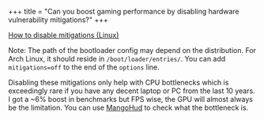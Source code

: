 +++
title = "Can you boost gaming performance by disabling hardware vulnerability mitigations?"
+++

[How to disable mitigations (Linux)](https://unix.stackexchange.com/questions/554908/disable-spectre-and-meltdown-mitigations)

Note: The path of the bootloader config may depend on the distribution. For Arch Linux, it should reside in `/boot/loader/entries/`. You can add `mitigations=off` to the end of the `options` line.

Disabling these mitigations only help with CPU bottlenecks which is exceedingly rare if you have any decent laptop or PC from the last 10 years. I got a ~6% boost in benchmarks but FPS wise, the GPU will almost always be the limitation. You can use [MangoHud](https://github.com/flightlessmango/MangoHud) to check what the bottleneck is.
